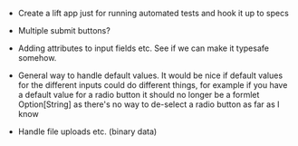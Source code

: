 
- Create a lift app just for running automated tests and hook it up to specs

- Multiple submit buttons?

- Adding attributes to input fields etc. See if we can make it typesafe somehow.

- General way to handle default values. It would be nice if default values for
  the different inputs could do different things, for example if you have a default
  value for a radio button it should no longer be a formlet Option[String] as there's
  no way to de-select a radio button as far as I know

- Handle file uploads etc. (binary data)